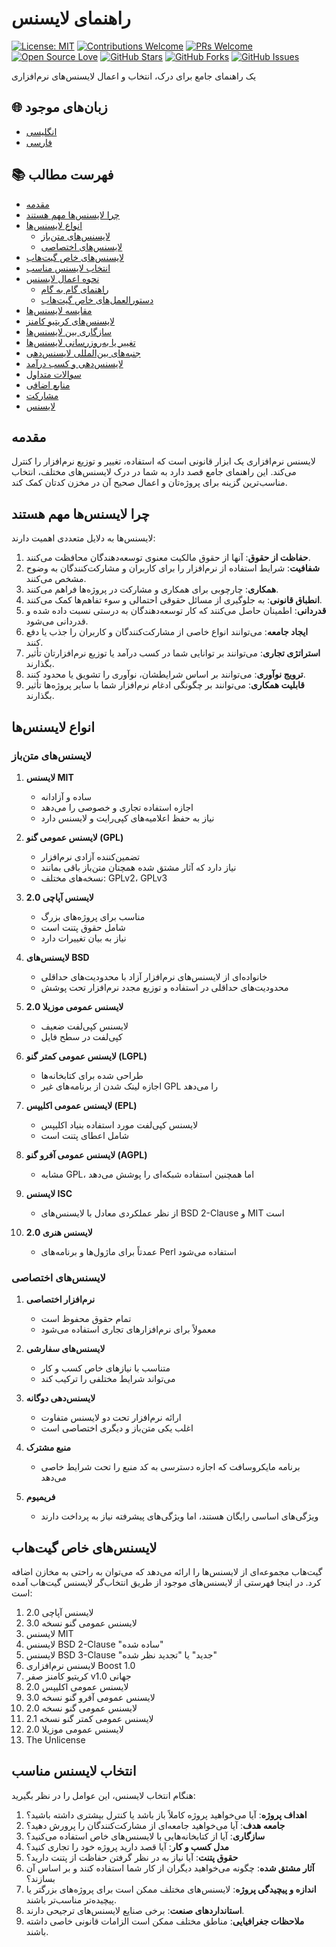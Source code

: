# راهنمای لایسنس

[![License: MIT](https://img.shields.io/badge/License-MIT-blue.svg?style=for-the-badge)](https://opensource.org/licenses/MIT)
[![Contributions Welcome](https://img.shields.io/badge/contributions-welcome-brightgreen.svg?style=for-the-badge)](https://github.com/amirallami-code/license-guide/issues)
[![PRs Welcome](https://img.shields.io/badge/PRs-welcome-brightgreen.svg?style=for-the-badge)](http://makeapullrequest.com)
[![Open Source Love](https://img.shields.io/badge/Open%20Source-%E2%9D%A4-red.svg?style=for-the-badge)](https://github.com/ellerbrock/open-source-badges/)
[![GitHub Stars](https://img.shields.io/github/stars/amirallami-code/license-guide.svg?style=for-the-badge)](https://github.com/amirallami-code/license-guide/stargazers)
[![GitHub Forks](https://img.shields.io/github/forks/amirallami-code/license-guide.svg?style=for-the-badge)](https://github.com/amirallami-code/license-guide/network/members)
[![GitHub Issues](https://img.shields.io/github/issues/amirallami-code/license-guide.svg?style=for-the-badge)](https://github.com/amirallami-code/license-guide/issues)

یک راهنمای جامع برای درک، انتخاب و اعمال لایسنس‌های نرم‌افزاری

## 🌐 زبان‌های موجود

- [انگلیسی](README.md)
- [فارسی](README.fa.md)

## 📚 فهرست مطالب

- [مقدمه](#مقدمه)
- [چرا لایسنس‌ها مهم هستند](#چرا-لایسنسها-مهم-هستند)
- [انواع لایسنس‌ها](#انواع-لایسنسها)
  - [لایسنس‌های متن‌باز](#لایسنسهای-متنباز)
  - [لایسنس‌های اختصاصی](#لایسنسهای-اختصاصی)
- [لایسنس‌های خاص گیت‌هاب](#لایسنسهای-خاص-گیتهاب)
- [انتخاب لایسنس مناسب](#انتخاب-لایسنس-مناسب)
- [نحوه اعمال لایسنس](#نحوه-اعمال-لایسنس)
  - [راهنمای گام به گام](#راهنمای-گام-به-گام)
  - [دستورالعمل‌های خاص گیت‌هاب](#دستورالعملهای-خاص-گیتهاب)
- [مقایسه لایسنس‌ها](#مقایسه-لایسنسها)
- [لایسنس‌های کریتیو کامنز](#لایسنسهای-کریتیو-کامنز)
- [سازگاری بین لایسنس‌ها](#سازگاری-بین-لایسنسها)
- [تغییر یا به‌روزرسانی لایسنس‌ها](#تغییر-یا-بهروزرسانی-لایسنسها)
- [جنبه‌های بین‌المللی لایسنس‌دهی](#جنبههای-بینالمللی-لایسنسدهی)
- [لایسنس‌دهی و کسب درآمد](#لایسنسدهی-و-کسب-درآمد)
- [سوالات متداول](#سوالات-متداول)
- [منابع اضافی](#منابع-اضافی)
- [مشارکت](#مشارکت)
- [لایسنس](#لایسنس)

## مقدمه

لایسنس نرم‌افزاری یک ابزار قانونی است که استفاده، تغییر و توزیع نرم‌افزار را کنترل می‌کند. این راهنمای جامع قصد دارد به شما در درک لایسنس‌های مختلف، انتخاب مناسب‌ترین گزینه برای پروژه‌تان و اعمال صحیح آن در مخزن کدتان کمک کند.

## چرا لایسنس‌ها مهم هستند

لایسنس‌ها به دلایل متعددی اهمیت دارند:

1. **حفاظت از حقوق**: آنها از حقوق مالکیت معنوی توسعه‌دهندگان محافظت می‌کنند.
2. **شفافیت**: شرایط استفاده از نرم‌افزار را برای کاربران و مشارکت‌کنندگان به وضوح مشخص می‌کنند.
3. **همکاری**: چارچوبی برای همکاری و مشارکت در پروژه‌ها فراهم می‌کنند.
4. **انطباق قانونی**: به جلوگیری از مسائل حقوقی احتمالی و سوء تفاهم‌ها کمک می‌کنند.
5. **قدردانی**: اطمینان حاصل می‌کنند که کار توسعه‌دهندگان به درستی نسبت داده شده و قدردانی می‌شود.
6. **ایجاد جامعه**: می‌توانند انواع خاصی از مشارکت‌کنندگان و کاربران را جذب یا دفع کنند.
7. **استراتژی تجاری**: می‌توانند بر توانایی شما در کسب درآمد یا توزیع نرم‌افزارتان تأثیر بگذارند.
8. **ترویج نوآوری**: می‌توانند بر اساس شرایطشان، نوآوری را تشویق یا محدود کنند.
9. **قابلیت همکاری**: می‌توانند بر چگونگی ادغام نرم‌افزار شما با سایر پروژه‌ها تأثیر بگذارند.

## انواع لایسنس‌ها

### لایسنس‌های متن‌باز

1. **لایسنس MIT**
   - ساده و آزادانه
   - اجازه استفاده تجاری و خصوصی را می‌دهد
   - نیاز به حفظ اعلامیه‌های کپی‌رایت و لایسنس دارد
   
2. **لایسنس عمومی گنو (GPL)**
   - تضمین‌کننده آزادی نرم‌افزار
   - نیاز دارد که آثار مشتق شده همچنان متن‌باز باقی بمانند
   - نسخه‌های مختلف: GPLv2، GPLv3
   
3. **لایسنس آپاچی 2.0**
   - مناسب برای پروژه‌های بزرگ
   - شامل حقوق پتنت است
   - نیاز به بیان تغییرات دارد
   
4. **لایسنس‌های BSD**
   - خانواده‌ای از لایسنس‌های نرم‌افزار آزاد با محدودیت‌های حداقلی
   - محدودیت‌های حداقلی در استفاده و توزیع مجدد نرم‌افزار تحت پوشش

5. **لایسنس عمومی موزیلا 2.0**
   - لایسنس کپی‌لفت ضعیف
   - کپی‌لفت در سطح فایل

6. **لایسنس عمومی کمتر گنو (LGPL)**
   - طراحی شده برای کتابخانه‌ها
   - اجازه لینک شدن از برنامه‌های غیر GPL را می‌دهد

7. **لایسنس عمومی اکلیپس (EPL)**
   - لایسنس کپی‌لفت مورد استفاده بنیاد اکلیپس
   - شامل اعطای پتنت است

8. **لایسنس عمومی آفرو گنو (AGPL)**
   - مشابه GPL، اما همچنین استفاده شبکه‌ای را پوشش می‌دهد

9. **لایسنس ISC**
   - از نظر عملکردی معادل با لایسنس‌های BSD 2-Clause و MIT است

10. **لایسنس هنری 2.0**
    - عمدتاً برای ماژول‌ها و برنامه‌های Perl استفاده می‌شود

### لایسنس‌های اختصاصی

1. **نرم‌افزار اختصاصی**
   - تمام حقوق محفوظ است
   - معمولاً برای نرم‌افزارهای تجاری استفاده می‌شود

2. **لایسنس‌های سفارشی**
   - متناسب با نیازهای خاص کسب و کار
   - می‌تواند شرایط مختلفی را ترکیب کند

3. **لایسنس‌دهی دوگانه**
   - ارائه نرم‌افزار تحت دو لایسنس متفاوت
   - اغلب یکی متن‌باز و دیگری اختصاصی است

4. **منبع مشترک**
   - برنامه مایکروسافت که اجازه دسترسی به کد منبع را تحت شرایط خاصی می‌دهد

5. **فریمیوم**
   - ویژگی‌های اساسی رایگان هستند، اما ویژگی‌های پیشرفته نیاز به پرداخت دارند

## لایسنس‌های خاص گیت‌هاب

گیت‌هاب مجموعه‌ای از لایسنس‌ها را ارائه می‌دهد که می‌توان به راحتی به مخازن اضافه کرد. در اینجا فهرستی از لایسنس‌های موجود از طریق انتخاب‌گر لایسنس گیت‌هاب آمده است:

1. لایسنس آپاچی 2.0
2. لایسنس عمومی گنو نسخه 3.0
3. لایسنس MIT
4. لایسنس BSD 2-Clause "ساده شده"
5. لایسنس BSD 3-Clause "جدید" یا "تجدید نظر شده"
6. لایسنس نرم‌افزاری Boost 1.0
7. کریتیو کامنز صفر v1.0 جهانی
8. لایسنس عمومی اکلیپس 2.0
9. لایسنس عمومی آفرو گنو نسخه 3.0
10. لایسنس عمومی گنو نسخه 2.0
11. لایسنس عمومی کمتر گنو نسخه 2.1
12. لایسنس عمومی موزیلا 2.0
13. The Unlicense

## انتخاب لایسنس مناسب

هنگام انتخاب لایسنس، این عوامل را در نظر بگیرید:

1. **اهداف پروژه**: آیا می‌خواهید پروژه کاملاً باز باشد یا کنترل بیشتری داشته باشید؟
2. **جامعه هدف**: آیا می‌خواهید جامعه‌ای از مشارکت‌کنندگان را پرورش دهید؟
3. **سازگاری**: آیا از کتابخانه‌هایی با لایسنس‌های خاص استفاده می‌کنید؟
4. **مدل کسب و کار**: آیا قصد دارید پروژه خود را تجاری کنید؟
5. **حقوق پتنت**: آیا نیاز به در نظر گرفتن حفاظت از پتنت دارید؟
6. **آثار مشتق شده**: چگونه می‌خواهید دیگران از کار شما استفاده کنند و بر اساس آن بسازند؟
7. **اندازه و پیچیدگی پروژه**: لایسنس‌های مختلف ممکن است برای پروژه‌های بزرگتر یا پیچیده‌تر مناسب‌تر باشند.
8. **استانداردهای صنعت**: برخی صنایع لایسنس‌های ترجیحی دارند.
9. **ملاحظات جغرافیایی**: مناطق مختلف ممکن است الزامات قانونی خاصی داشته باشند.
